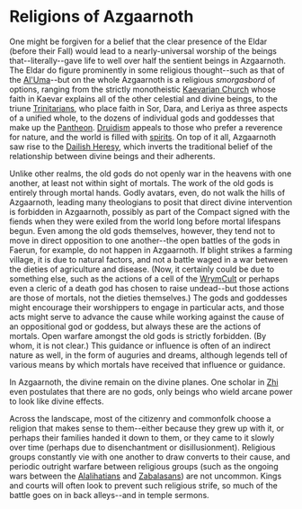 # Religions of Azgaarnoth
One might be forgiven for a belief that the clear presence of the Eldar (before their Fall) would lead to a nearly-universal worship of the beings that--literally--gave life to well over half the sentient beings in Azgaarnoth. The Eldar do figure prominently in some religious thought--such as that of the [Al'Uma](./AlUma.md)--but on the whole Azgaarnoth is a religious *smorgasbord* of options, ranging from the strictly monotheistic [Kaevarian Church](./KaevarianChurch.md) whose faith in Kaevar explains all of the other celestial and divine beings, to the triune [Trinitarians](./Trinitarian.md), who place faith in Sor, Dara, and Leriya as three aspects of a unified whole, to the dozens of individual gods and goddesses that make up the [Pantheon](./Pantheon.md). [Druidism](./Druidism.md) appeals to those who prefer a reverence for nature, and the world is filled with [spirits](./Spirits.md). On top of it all, Azgaarnoth saw rise to the [Dailish Heresy](Dail.md), which inverts the traditional belief of the relationship between divine beings and their adherents.

Unlike other realms, the old gods do not openly war in the heavens with one another, at least not within sight of mortals. The work of the old gods is entirely through mortal hands. Godly avatars, even, do not walk the hills of Azgaarnoth, leading many theologians to posit that direct divine intervention is forbidden in Azgaarnoth, possibly as part of the Compact signed with the fiends when they were exiled from the world long before mortal lifespans begun. Even among the old gods themselves, however, they tend not to move in direct opposition to one another--the open battles of the gods in Faerun, for example, do not happen in Azgaarnoth. If blight strikes a farming village, it is due to natural factors, and not a battle waged in a war between the dieties of agriculture and disease. (Now, it certainly could be due to something else, such as the actions of a cell of the [WrymCult](../Organizations/CultOfTheWyrm.md) or perhaps even a cleric of a death god has chosen to raise undead--but those actions are those of mortals, not the dieties themselves.) The gods and goddesses might encourage their worshippers to engage in particular acts, and those acts might serve to advance the cause while working against the cause of an oppositional god or goddess, but always these are the actions of mortals. Open warfare amongst the old gods is strictly forbidden. (By whom, it is not clear.) This guidance or influence is often of an indirect nature as well, in the form of auguries and dreams, although legends tell of various means by which mortals have received that influence or guidance. 

In Azgaarnoth, the divine remain on the divine planes. One scholar in [Zhi](../Nations/Zhi.md) even postulates that there are no gods, only beings who wield arcane power to look like divine effects.

Across the landscape, most of the citizenry and commonfolk choose a religion that makes sense to them--either because they grew up with it, or perhaps their families handed it down to them, or they came to it slowly over time (perhaps due to disenchantment or disillusionment). Religious groups constantly vie with one another to draw converts to their cause, and periodic outright warfare between religious groups (such as the ongoing wars between the [Alalihatians](../Nations/Alalihat.md) and [Zabalasans](../Nations/Zabalasa.md)) are not uncommon. Kings and courts will often look to prevent such religious strife, so much of the battle goes on in back alleys--and in temple sermons.


